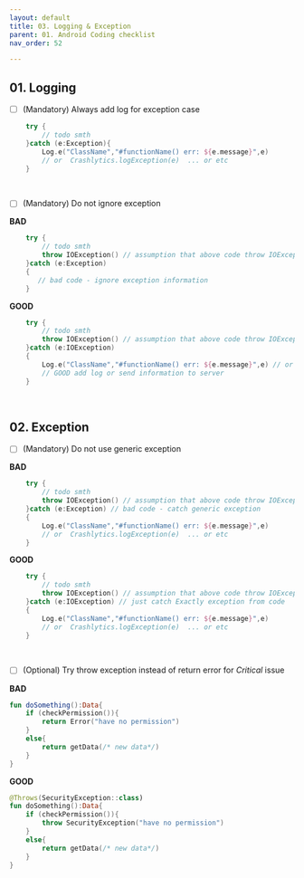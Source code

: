 ```yaml
---
layout: default
title: 03. Logging & Exception
parent: 01. Android Coding checklist
nav_order: 52

---
```


## 01. Logging

- [ ] (Mandatory) Always add log for exception case

```kotlin
    try {
        // todo smth
    }catch (e:Exception){
        Log.e("ClassName","#functionName() err: ${e.message}",e)
        // or  Crashlytics.logException(e)  ... or etc
    }
```

<br />

- [ ] (Mandatory) Do not ignore exception

__BAD__

```kotlin
    try {
        // todo smth
        throw IOException() // assumption that above code throw IOException when error
    }catch (e:Exception) 
    {
       // bad code - ignore exception information
    }
```

__GOOD__
```kotlin
    try {
        // todo smth
        throw IOException() // assumption that above code throw IOException when error
    }catch (e:IOException) 
    {
        Log.e("ClassName","#functionName() err: ${e.message}",e) // or  Crashlytics.logException(e)  ... or etc
        // GOOD add log or send information to server
    }
```

<br />

## 02. Exception

- [ ] (Mandatory) Do not use generic exception

__BAD__

```kotlin
    try {
        // todo smth
        throw IOException() // assumption that above code throw IOException when error
    }catch (e:Exception) // bad code - catch generic exception
    {
        Log.e("ClassName","#functionName() err: ${e.message}",e)
        // or  Crashlytics.logException(e)  ... or etc
    }
```

__GOOD__
```kotlin
    try {
        // todo smth
        throw IOException() // assumption that above code throw IOException when error
    }catch (e:IOException) // just catch Exactly exception from code
    {
        Log.e("ClassName","#functionName() err: ${e.message}",e)
        // or  Crashlytics.logException(e)  ... or etc
    }
```

<br />

- [ ] (Optional) Try throw exception instead of return error for *Critical* issue

__BAD__

```kotlin
fun doSomething():Data{
    if (checkPermission()){
        return Error("have no permission")
    }
    else{
        return getData(/* new data*/)
    }
}
```

__GOOD__

```kotlin
@Throws(SecurityException::class)
fun doSomething():Data{
    if (checkPermission()){
        throw SecurityException("have no permission")
    }
    else{
        return getData(/* new data*/)
    }
}
```
